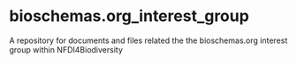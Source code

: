 # bioschemas.org_interest_group
A repository for documents and files related the the bioschemas.org interest group within NFDI4Biodiversity
